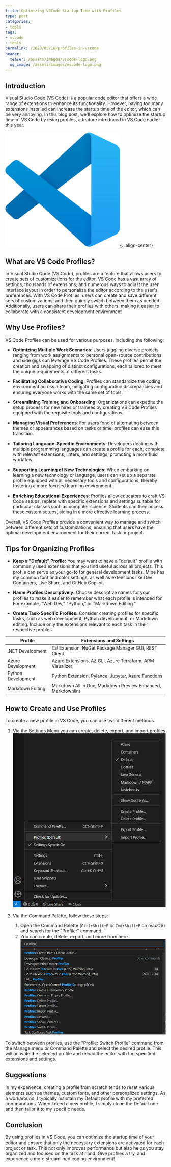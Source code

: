```yaml
---
title: Optimizing VSCode Startup Time with Profiles
type: post
categories:
- tools
tags:
- vscode
- tools
permalink: /2023/05/16/profiles-in-vscode
header:
  teaser: /assets/images/vscode-logo.png
  og_image: /assets/images/vscode-logo.png
---
```


## Introduction

Visual Studio Code (VS Code) is a popular code editor that offers a wide range of extensions to enhance its functionality. However, having too many extensions installed can increase the startup time of the editor, which can be very annoying. In this blog post, we'll explore how to optimize the startup time of VS Code by using profiles, a feature introduced in VS Code earlier this year.

![vscode logo](/assets/images/vscode-logo.png){: .align-center}

## What are VS Code Profiles?

In Visual Studio Code (VS Code), profiles are a feature that allows users to create sets of customizations for the editor. VS Code has a vast array of settings, thousands of extensions, and numerous ways to adjust the user interface layout in order to personalize the editor according to the user's preferences. With VS Code Profiles, users can create and save different sets of customizations, and then quickly switch between them as needed. Additionally, users can share their profiles with others, making it easier to collaborate with a consistent development environment

## Why Use Profiles?

VS Code Profiles can be used for various purposes, including the following:

- **Optimizing Multiple Work Scenarios**: Users juggling diverse projects ranging from work assignments to personal open-source contributions and side gigs can leverage VS Code Profiles. These profiles permit the creation and swapping of distinct configurations, each tailored to meet the unique requirements of different tasks.

- **Facilitating Collaborative Coding**: Profiles can standardize the coding environment across a team, mitigating configuration discrepancies and ensuring everyone works with the same set of tools.

- **Streamlining Training and Onboarding**: Organizations can expedite the setup process for new hires or trainees by creating VS Code Profiles equipped with the requisite tools and configurations.

- **Managing Visual Preferences**: For users fond of alternating between themes or appearances based on tasks or time, profiles can ease this transition.

- **Tailoring Language-Specific Environments**: Developers dealing with multiple programming languages can create a profile for each, complete with relevant extensions, linters, and settings, promoting a more fluid workflow.

- **Supporting Learning of New Technologies**: When embarking on learning a new technology or language, users can set up a separate profile equipped with all necessary tools and configurations, thereby fostering a more focused learning environment.

- **Enriching Educational Experiences**: Profiles allow educators to craft VS Code setups, replete with specific extensions and settings suitable for particular classes such as computer science. Students can then access these custom setups, aiding in a more effective learning process.

Overall, VS Code Profiles provide a convenient way to manage and switch between different sets of customizations, ensuring that users have the optimal development environment for their current task or project.

## Tips for Organizing Profiles

- **Keep a "Default" Profile:** You may want to have a "default" profile with commonly used extensions that you find useful across all projects. This profile can serve as your go-to for general development tasks. Mine has my common font and color settings, as well as extensions like Dev Containers, Live Share, and GitHub Copilot.

- **Name Profiles Descriptively:** Choose descriptive names for your profiles to make it easier to remember what each profile is intended for. For example, "Web Dev," "Python," or "Markdown Editing."

- **Create Task-Specific Profiles:** Consider creating profiles for specific tasks, such as web development, Python development, or Markdown editing. Include only the extensions relevant to each task in their respective profiles.

| Profile | Extensions and Settings |
| --- | --- |
| .NET Development | C# Extension, NuGet Package Manager GUI, REST Client |
| Azure Development | Azure Extensions, AZ CLI, Azure Terraform, ARM Visualizer |
| Python Development | Python Extension, Pylance, Jupyter, Azure Functions |
| Markdown Editing | Markdown All in One, Markdown Preview Enhanced, Markdownlint |

## How to Create and Use Profiles

To create a new profile in VS Code, you can use two different methods.

1) Via the Settings Menu you can create, delete, export, and import profiles
    ![image.png](/assets/images/vscode-profiles-manage.png)

2) Via the Command Palette, follow these steps:

    1. Open the Command Palette (`Ctrl+Shift+P` or `Cmd+Shift+P` on macOS) and search for the "Profile:" command.
    2. You can create, delete, export, and more from here.
    ![Palette](/assets/images/vscode-profiles-palette.png)

To switch between profiles, use the "Profile: Switch Profile" command from the Manage menu or Command Palette and select the desired profile. This will activate the selected profile and reload the editor with the specified extensions and settings.

## Suggestions

In my experience, creating a profile from scratch tends to reset various elements such as themes, custom fonts, and other personalized settings. As a workaround, I typically maintain my Default profile with my preferred configurations. When I need a new profile, I simply clone the Default one and then tailor it to my specific needs.

## Conclusion

By using profiles in VS Code, you can optimize the startup time of your editor and ensure that only the necessary extensions are activated for each project or task. This not only improves performance but also helps you stay organized and focused on the task at hand. Give profiles a try, and experience a more streamlined coding environment!
